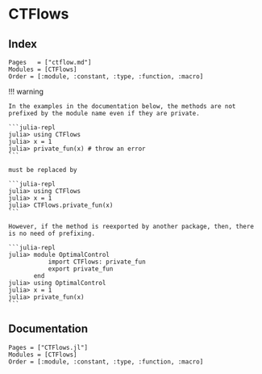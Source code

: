 # CTFlows

## Index

```@index
Pages   = ["ctflow.md"]
Modules = [CTFlows]
Order = [:module, :constant, :type, :function, :macro]
```

!!! warning

    In the examples in the documentation below, the methods are not prefixed by the module name even if they are private. 

    ```julia-repl
    julia> using CTFlows
    julia> x = 1
    julia> private_fun(x) # throw an error
    ```

    must be replaced by

    ```julia-repl
    julia> using CTFlows
    julia> x = 1
    julia> CTFlows.private_fun(x)
    ```

    However, if the method is reexported by another package, then, there is no need of prefixing.

    ```julia-repl
    julia> module OptimalControl
               import CTFlows: private_fun
               export private_fun
           end
    julia> using OptimalControl
    julia> x = 1
    julia> private_fun(x)
    ```

## Documentation

```@autodocs
Pages = ["CTFlows.jl"]
Modules = [CTFlows]
Order = [:module, :constant, :type, :function, :macro]
```
